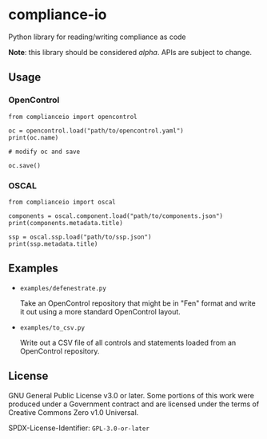 # compliance-io

Python library for reading/writing compliance as code

**Note**: this library should be considered *alpha*.  APIs are subject
to change.

## Usage

### OpenControl

```
from complianceio import opencontrol

oc = opencontrol.load("path/to/opencontrol.yaml")
print(oc.name)

# modify oc and save

oc.save()

```

### OSCAL

```
from complianceio import oscal

components = oscal.component.load("path/to/components.json")
print(components.metadata.title)

ssp = oscal.ssp.load("path/to/ssp.json")
print(ssp.metadata.title)
```

## Examples

* `examples/defenestrate.py`

  Take an OpenControl repository that might be in "Fen" format and
  write it out using a more standard OpenControl layout.

* `examples/to_csv.py`

  Write out a CSV file of all controls and statements loaded from an
  OpenControl repository.

## License

GNU General Public License v3.0 or later. Some portions of this work
were produced under a Government contract and are licensed under the
terms of Creative Commons Zero v1.0 Universal.

SPDX-License-Identifier: `GPL-3.0-or-later`
